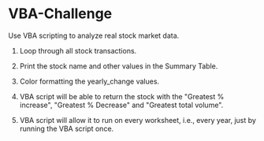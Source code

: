 # VBA-Challenge
Use VBA scripting to analyze real stock market data.

1. Loop through all stock transactions.

2. Print the stock name and other values in the Summary Table.

3. Color formatting the yearly_change values.

4. VBA script will be able to return the stock with the "Greatest % increase", "Greatest % Decrease" and "Greatest total volume". 

5. VBA script will allow it to run on every worksheet, i.e., every year, just by running the VBA script once.

